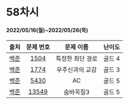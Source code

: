 # 58차시
#### 2022/05/16(월)~2022/05/26(목)

|               출처               |                   문제 번호                    |     문제 이름      | 난이도 |
| :------------------------------: | :--------------------------------------------: | :----------------: | :----: |
| [백준](https://www.acmicpc.net/) | [1504](https://www.acmicpc.net/problem/1504) | 특정한 최단 경로 | 골드 4 |
| [백준](https://www.acmicpc.net/) | [1774](https://www.acmicpc.net/problem/1774) | 우주신과의 교감 | 골드 3 |
| [백준](https://www.acmicpc.net/) | [5430](https://www.acmicpc.net/problem/5430) | AC | 골드 5 |
| [백준](https://www.acmicpc.net/) | [13549](https://www.acmicpc.net/problem/13549) | 숨바꼭질3 | 골드 5 |
